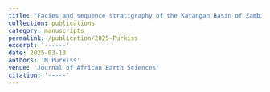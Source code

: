 ```yaml
---
title: "Facies and sequence stratigraphy of the Katangan Basin of Zambia"
collection: publications
category: manuscripts
permalink: /publication/2025-Purkiss
excerpt: '------'
date: 2025-03-13
authors: 'M Purkiss'
venue: 'Journal of African Earth Sciences'
citation: '-----'
---
```

